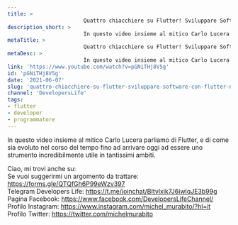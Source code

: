 ```yaml
---
title: > 
                        Quattro chiacchiere su Flutter! Sviluppare Software con Flutter nel 2021
description_short: > 
                        In questo video insieme al mitico Carlo Lucera parliamo di Flutter, e di come sia evoluto nel corso del tempo fino ad arrivare oggi ...
metaTitle: > 
                        Quattro chiacchiere su Flutter! Sviluppare Software con Flutter nel 2021
metaDesc: > 
                        In questo video insieme al mitico Carlo Lucera parliamo di Flutter, e di come sia evoluto nel corso del tempo fino ad arrivare oggi ...
link: 'https://www.youtube.com/watch?v=pGNiTHj8V5g'
id: 'pGNiTHj8V5g'
date: '2021-06-07'
slug: 'quattro-chiacchiere-su-flutter-sviluppare-software-con-flutter-nel-2021'
channel: 'DevelopersLife'
tags: 
- flutter
- developer
- programmatore
---
```

In questo video insieme al mitico Carlo Lucera parliamo di Flutter, e di come sia evoluto nel corso del tempo fino ad arrivare oggi ad essere uno strumento incredibilmente utile in tantissimi ambiti.  
  
Ciao, mi trovi anche su:  
Se vuoi suggerirmi un argomento da trattare: https://forms.gle/QTQfGh6P99eWzv397  
Telegram Developers Life: https://t.me/joinchat/BItvlxik7J6iwIqJE3b99g  
Pagina Facebook: https://www.facebook.com/DevelopersLifeChannel/  
Profilo Instagram: https://www.instagram.com/michel_murabito/?hl=it  
Profilo Twitter: https://twitter.com/michelmurabito​